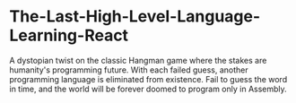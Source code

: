 # The-Last-High-Level-Language-Learning-React
 A dystopian twist on the classic Hangman game where the stakes are humanity's programming future. With each failed guess, another programming language is eliminated from existence. Fail to guess the word in time, and the world will be forever doomed to program only in Assembly.
